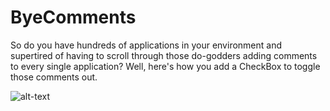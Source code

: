 # ByeComments

So do you have hundreds of applications in your environment and supertired of having to scroll through those do-godders adding comments to every single application?
Well, here's how you add a CheckBox to toggle those comments out.

![alt-text](link)